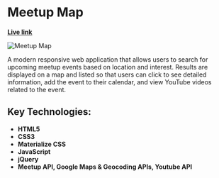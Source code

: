 # Meetup Map

**[Live link](https://www.meetup-map.com)**

![Meetup Map](http://taylorsturtz.com/images/MeetupMap-WebMock-sm.jpg)

A modern responsive web application that allows users to search for upcoming meetup events based on location and interest. Results are displayed on a map and listed so that users can click to see detailed information, add the event to their calendar, and view YouTube videos related to the event.

## Key Technologies:
- **HTML5**
- **CSS3**
- **Materialize CSS**
- **JavaScript**
- **jQuery**
- **Meetup API, Google Maps & Geocoding APIs, Youtube API**
